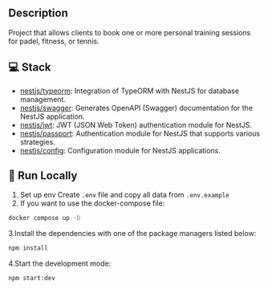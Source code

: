 ## Description

Project that allows clients to book one or more personal training sessions for padel, fitness, or tennis.

## 💻 Stack

- [nestjs/typeorm](https://github.com/nestjs/typeorm): Integration of TypeORM with NestJS for database management.
- [nestjs/swagger](https://github.com/nestjs/swagger): Generates OpenAPI (Swagger) documentation for the NestJS application.
- [nestjs/jwt](https://github.com/nestjs/jwt): JWT (JSON Web Token) authentication module for NestJS.
- [nestjs/passport](https://github.com/nestjs/passport): Authentication module for NestJS that supports various strategies.
- [nestjs/config](https://github.com/nestjs/config): Configuration module for NestJS applications.

## 🚀 Run Locally

1. Set up env
   Create `.env` file and copy all data from `.env.example`
2. If you want to use the docker-compose file:

```sh
docker compose up -D
```

3.Install the dependencies with one of the package managers listed below:

```bash
npm install
```

4.Start the development mode:

```bash
npm start:dev
```
